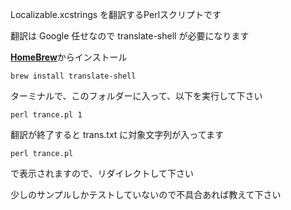 Localizable.xcstrings を翻訳するPerlスクリプトです

翻訳は Google 任せなので translate-shell が必要になります

[**HomeBrew**](https://brew.sh)からインストール

`brew install translate-shell`

ターミナルで、このフォルダーに入って、以下を実行して下さい

`perl trance.pl 1`

翻訳が終了すると trans.txt に対象文字列が入ってます

`perl trance.pl`

で表示されますので、リダイレクトして下さい

少しのサンプルしかテストしていないので不具合あれば教えて下さい
